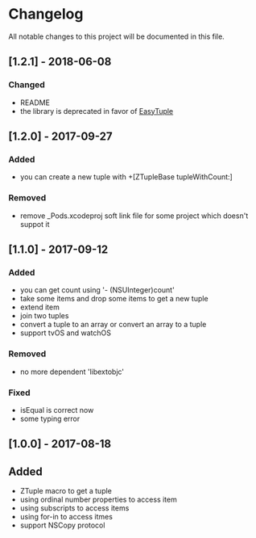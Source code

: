 # Changelog
All notable changes to this project will be documented in this file.

## [1.2.1] - 2018-06-08

### Changed

- README
- the library is deprecated in favor of [EasyTuple](https://github.com/EasyReactFramework/EasyTuple)

## [1.2.0] - 2017-09-27

### Added

- you can create a new tuple with +[ZTupleBase tupleWithCount:]

### Removed

- remove _Pods.xcodeproj soft link file for some project which doesn't suppot it

## [1.1.0] - 2017-09-12

### Added

- you can get count using '- (NSUInteger)count'
- take some items and drop some items to get a new tuple
- extend item
- join two tuples
- convert a tuple to an array or convert an array to a tuple
- support tvOS and watchOS

### Removed

- no more dependent 'libextobjc'

### Fixed

- isEqual is correct now
- some typing error

## [1.0.0] - 2017-08-18

## Added

- ZTuple macro to get a tuple
- using ordinal number properties to access item
- using subscripts to access items
- using for-in to access itmes
- support NSCopy protocol
